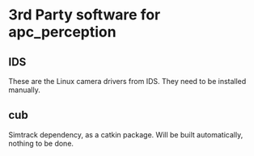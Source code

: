 3rd Party software for apc_perception
=================================

## IDS

These are the Linux camera drivers from IDS. They need to be installed manually.

## cub

Simtrack dependency, as a catkin package. Will be built automatically, nothing to be done. 

